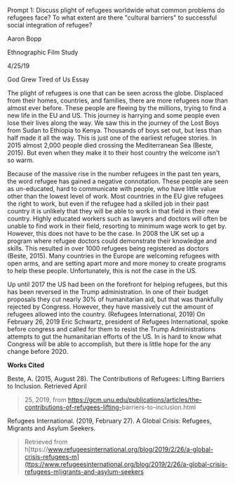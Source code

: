 Prompt 1: Discuss plight of refugees worldwide what common problems do refugees face? To what extent are there "cultural barriers" to successful social integration of refugee?

Aaron Bopp

Ethnographic Film Study

4/25/19

God Grew Tired of Us Essay

The plight of refugees is one that can be seen across the globe. Displaced from their homes, countries, and families, there are more refugees now than almost ever before. These people are fleeing by the millions, trying to find a new life in the EU and US. This journey is harrying and some people even lose their lives along the way. We saw this in the journey of the Lost Boys from Sudan to Ethiopia to Kenya. Thousands of boys set out, but less than half made it all the way. This is just one of the earliest refugee stories. In 2015 almost 2,000 people died crossing the Mediterranean Sea (Beste, 2015). But even when they make it to their host country the welcome isn't so warm.

Because of the massive rise in the number refugees in the past ten years, the word refugee has gained a negative connotation. These people are seen as un-educated, hard to communicate with people, who have little value other than the lowest level of work. Most countries in the EU give refugees the right to work, but even if the refugee had a skilled job in their past country it is unlikely that they will be able to work in that field in their new country. Highly educated workers such as lawyers and doctors will often be unable to find work in their field, resorting to minimum wage work to get by. However, this does not have to be the case. In 2008 the UK set up a program where refugee doctors could demonstrate their knowledge and skills. This resulted in over 1000 refugees being registered as doctors (Beste, 2015). Many countries in the Europe are welcoming refugees with open arms, and are setting apart more and more money to create programs to help these people. Unfortunately, this is not the case in the US.

Up until 2017 the US had been on the forefront for helping refugees, but this has been reversed in the Trump administration. In one of their budget proposals they cut nearly 30% of humanitarian aid, but that was thankfully rejected by Congress. However, they have massively cut the amount of refugees allowed into the country. (Refugees International, 2019) On February 26, 2019 Eric Schwartz, president of Refugees International, spoke before congress and called for them to resist the Trump Administrations attempts to gut the humanitarian efforts of the US. In is hard to know what Congress will be able to accomplish, but there is little hope for the any change before 2020.

**Works Cited**

Beste, A. (2015, August 28). The Contributions of Refugees: Lifting Barriers to Inclusion. Retrieved April

> 25, 2019, from <https://gcm.unu.edu/publications/articles/the-contributions-of-refugees-lifting->barriers-to-inclusion.html

Refugees International. (2019, February 27). A Global Crisis: Refugees, Migrants and Asylum Seekers.

> Retrieved from h[ttps://www.refugeesinternational.org/blog/2019/2/26/a-global-crisis-refugees-m](ttps://www.refugeesinternational.org/blog/2019/2/26/a-global-crisis-refugees-m)igrants-and-asylum-seekers
